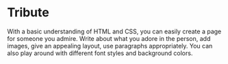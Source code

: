 # Tribute
With a basic understanding of HTML and CSS, you can easily create a page for someone you admire. Write about what you adore in the person, add images, give an appealing layout, use paragraphs appropriately.
You can also play around with different font styles and background colors.
